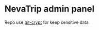 # NevaTrip admin panel

Repo use [git-crypt](https://github.com/AGWA/git-crypt) for keep sensitive data.
